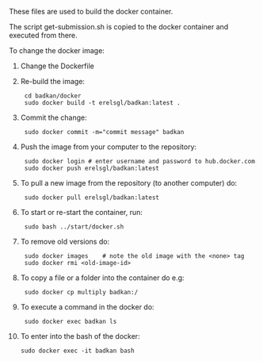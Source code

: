 These files are used to build the docker container.

The script get-submission.sh is copied to the docker container and executed from there.

To change the docker image:

1. Change the Dockerfile

2. Re-build the image:

        cd badkan/docker
        sudo docker build -t erelsgl/badkan:latest .

3. Commit the change:

        sudo docker commit -m="commit message" badkan

4. Push the image from your computer to the repository:

        sudo docker login # enter username and password to hub.docker.com 
        sudo docker push erelsgl/badkan:latest

5. To pull a new image from the repository (to another computer) do:

        sudo docker pull erelsgl/badkan:latest

6. To start or re-start the container, run:

        sudo bash ../start/docker.sh

7. To remove old versions do:

        sudo docker images    # note the old image with the <none> tag
        sudo docker rmi <old-image-id>

8. To copy a file or a folder into the container do e.g:

        sudo docker cp multiply badkan:/

9. To execute a command in the docker do:

        sudo docker exec badkan ls

10. To enter into the bash of the docker:

        sudo docker exec -it badkan bash

